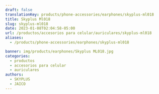 ```yaml
---
draft: false
translationKey: products/phone-accessories/earphones/skyplus-ml018
title: Skyplus Ml018
slug: skyplus-ml018
date: 2023-01-08T02:04:58-05:00
url: /productos/accesorios para celular/auriculares/skyplus-ml018
aliases:
  - /products/phone-accessories/earphones/skyplus-ml018

banner: img/products/earphones/Skyplus ML018.jpg
categories: 
  - productos
  - accesorios para celular
  - auriculares
authors:
  - SKYPLUS
  - JAICO
---
```

